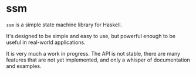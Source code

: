 # ssm

`ssm` is a simple state machine library for Haskell.

It's designed to be simple and easy to use, but powerful enough to be useful in real-world applications.

It is very much a work in progress. The API is not stable, there are many features that are not yet implemented, and only a whisper of documentation and examples.
